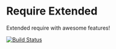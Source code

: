 # Require Extended

Extended require with awesome features!

[![Build Status](https://travis-ci.com/Acanguven/require-extended.svg?token=P2s8WVyVNPJgtfCf4E5i&branch=master)](https://travis-ci.com/Acanguven/require-extended)
